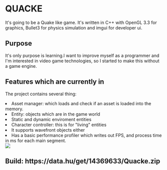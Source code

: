 <h1>QUACKE</h1>
<p>It's going to be a Quake like game. It's written in C++ with OpenGL 3.3 for graphics, Bullet3 for physics simulation and imgui for developer ui.</p>
<h2>Purpose</h2>
<p>It's only purpose is learning.I want to improve myself as a programmer and I'm interested in video game technologies, so I started to make this without a game engine.</p>
<h2>Features which are currently in</h2>
<p>The project contains several thing:</p>
<lu>
  <li>
    Asset manager: which loads and check if an asset is loaded into the memory. 
  </li>
  <li>
    Entity: objects which are in the game world
  <li>
    Static and dynamic enviroment entities
  </li>
  <li>
    Character controller: this is for "living" entities
  </li>
  <li>
    It supports wavefront objects either
  </li>
  <li>
    Has a basic performance profiler which writes out FPS, and process time in ms for each main segment.
  </li>
</lu>
<img src="https://github.com/user-attachments/assets/27a9a242-2659-4eea-b4e7-02e49fe4c87b">
<h2>Build: https://data.hu/get/14369633/Quacke.zip</h2>
